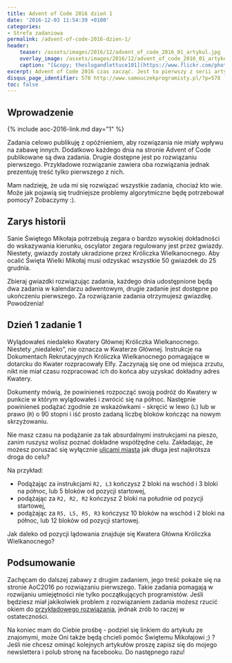 ```yaml
---
title: Advent of Code 2016 dzień 1
date: '2016-12-03 11:54:39 +0100'
categories:
- Strefa zadaniowa
permalink: /advent-of-code-2016-dzien-1/
header:
    teaser: /assets/images/2016/12/advent_of_code_2016_01_artykul.jpg
    overlay_image: /assets/images/2016/12/advent_of_code_2016_01_artykul.jpg
    caption: "[&copy; theslugandlettuce101](https://www.flickr.com/photos/theslugandlettuce101/8422854662/sizes/l)"
excerpt: Advent of Code 2016 czas zacząć. Jest to pierwszy z serii artykułów, które poświęcone będą zadaniom z AoC20016. Dzisiaj pomagamy Mikołajowi dotrzeć do Kwatery Głównej Króliczka Wielkanocnego.
disqus_page_identifier: 578 http://www.samouczekprogramisty.pl/?p=578
toc: false
---
```


## Wprowadzenie

{% include aoc-2016-link.md day="1" %}

Zadania celowo publikuję z opóźnieniem, aby rozwiązania nie miały wpływu na zabawę innych. Dodatkowo każdego dnia na stronie Advent of Code publikowane są dwa zadania. Drugie dostępne jest po rozwiązaniu pierwszego. Przykładowe rozwiązanie zawiera oba rozwiązania jednak prezentuję treść tylko pierwszego z nich.

Mam nadzieję, że uda mi się rozwiązać wszystkie zadania, chociaż kto wie. Może jak pojawią się trudniejsze problemy algorytmiczne będę potrzebował pomocy? Zobaczymy :).

## Zarys historii

Sanie Świętego Mikołaja potrzebują zegara o bardzo wysokiej dokładności do wskazywania kierunku, oscylator zegara regulowany jest przez gwiazdy. Niestety, gwiazdy zostały ukradzione przez Króliczka Wielkanocnego. Aby ocalić Święta Wielki Mikołaj musi odzyskać wszystkie 50 gwiazdek do 25 grudnia.

Zbieraj gwiazdki rozwiązując zadania, każdego dnia udostępnione będą dwa zadania w kalendarzu adwentowym, drugie zadanie jest dostępne po ukończeniu pierwszego. Za rozwiązanie zadania otrzymujesz gwiazdkę. Powodzenia!

## Dzień 1 zadanie 1

Wylądowałeś niedaleko Kwatery Głównej Króliczka Wielkanocnego. Niestety „niedaleko”, nie oznacza w Kwaterze Głównej. Instrukcje na Dokumentach Rekrutacyjnych Króliczka Wielkanocnego pomagające w dotarcku do Kwater rozpracowały Elfy. Zaczynają się one od miejsca zrzutu, nikt nie miał czasu rozpracować ich do końca aby uzyskać dokładny adres Kwatery.

Dokumenty mówią, że powinieneś rozpocząć swoją podróż do Kwatery w punkcie w którym wylądowałeś i zwrócić się na północ. Następnie powinieneś podążać zgodnie ze wskazówkami - skręcić w lewo (`L`) lub w prawo (`R`) o 90 stopni i iść prosto zadaną liczbę bloków kończąc na nowym skrzyżowaniu.

Nie masz czasu na podążanie za tak absurdalnymi instrukcjami na pieszo, zanim ruszysz wolisz poznać dokładne współżędne celu. Zakładając, że możesz poruszać się wyłącznie [ulicami miasta](https://en.wikipedia.org/wiki/Taxicab_geometry) jak długa jest najkrótsza droga do celu?

Na przykład:

- Podążając za instrukcjami `R2, L3` kończysz 2 bloki na wschód i 3 bloki na północ, lub 5 bloków od pozycji startowej,
- podążając za `R2, R2, R2` kończysz 2 bloki na południe od pozycji startowej,
- podążając za `R5, L5, R5, R3` kończysz 10 bloków na wschód i 2 bloki na północ, lub 12 bloków od pozycji startowej.


Jak daleko od pozycji lądowania znajduje się Kwatera Główna Króliczka Wielkanocnego?

## Podsumowanie

Zachęcam do dalszej zabawy z drugim zadaniem, jego treść pokaże się na stronie AoC2016 po rozwiązaniu pierwszego. Takie zadania pomagają w rozwijaniu umiejętności nie tylko początkujących programistów. Jeśli będziesz miał jakikolwiek problem z rozwiązaniem zadania możesz rzucić okiem do [przykładowego rozwiązania](https://github.com/SamouczekProgramisty/StrefaZadaniowaSamouka/tree/master/05_aoc_2016/src/main/java/pl/samouczekprogramisty/szs/aoc2016/day01), jednak zrób to raczej w ostateczności.

Na koniec mam do Ciebie prośbę - podziel się linkiem do artykułu ze znajomymi, może Oni także będą chcieli pomóc Świętemu Mikołajowi ;) ? Jeśli nie chcesz ominąć kolejnych artykułów proszę zapisz się do mojego newslettera i polub stronę na facebooku. Do następnego razu!
